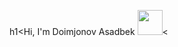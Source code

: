 h1<Hi, I'm Doimjonov Asadbek
<img src="https://media2.giphy.com/media/gM5qFksULw54NMWyry/giphy_s.gif?cid=ecf05e47ep48ymkf8vwfb6jh2vedueqs6ia2o5snyw5mrrmk&rid=giphy_s.gif&ct=s" width="40px"><

